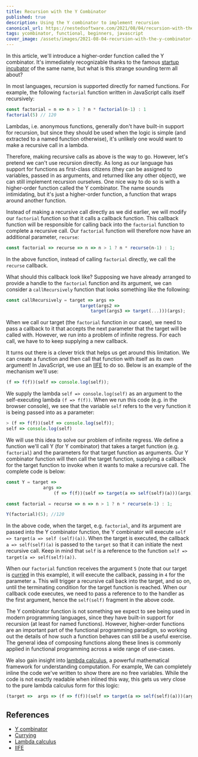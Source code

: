 ```yaml
---
title: Recursion with the Y Combinator
published: true
description: Using the Y combinator to implement recursion
canonical_url: https://nestedsoftware.com/2021/08/04/recursion-with-the-y-combinator-ai4.780603.html
tags: ycombinator, functional, beginners, javascript
cover_image: /assets/images/2021-08-04-recursion-with-the-y-combinator-ai4.780603/ghbkv1ofsoa8v8riqzfr.jpg
---
```

In this article, we'll introduce a higher-order function called the Y combinator. It's immediately recognizable thanks to the famous [startup incubator](https://www.ycombinator.com/) of the same name, but what is this strange sounding term all about? 

In most languages, recursion is supported directly for named functions. For example, the following `factorial` function written in JavaScript calls itself recursively: 

```javascript
const factorial = n => n > 1 ? n * factorial(n-1) : 1
factorial(5) // 120
```
Lambdas, i.e. anonymous functions, generally don't have built-in support for recursion, but since they should be used when the logic is simple (and extracted to a named function otherwise), it's unlikely one would want to make a recursive call in a lambda. 

Therefore, making recursive calls as above is the way to go. However, let's pretend we can't use recursion directly. As long as our language has support for functions as first-class citizens (they can be assigned to variables, passed in as arguments, and returned like any other object), we can still implement recursion ourselves. One nice way to do so is with a higher-order function called the Y combinator. The name sounds intimidating, but it's just a higher-order function, a function that wraps around another function.

Instead of making a recursive call directly as we did earlier, we will modify our `factorial` function so that it calls a callback function. This callback function will be responsible for calling back into the `factorial` function to complete a recursive call. Our `factorial` function will therefore now have an additional parameter, `recurse`:

```javascript
const factorial => recurse => n => n > 1 ? n * recurse(n-1) : 1;
```

In the above function, instead of calling `factorial` directly, we call the `recurse` callback.

What should this callback look like? Supposing we have already arranged to provide a handle to the `factorial` function and its argument, we can consider a `callRecursively` function that looks something like the following:

```javascript
const callRecursively = target => args => 
                            target(args2 => 
                                target(args3 => target(...)))(args);
```
When we call our target (the `factorial` function in our case), we need to pass a callback to it that accepts the next parameter that the target will be called with. However, we run into a problem of infinite regress. For each call, we have to to keep supplying a new callback. 

It turns out there is a clever trick that helps us get around this limitation. We can create a function and then call that function with itself as its own argument! In JavaScript, we use an [IIFE](https://developer.mozilla.org/en-US/docs/Glossary/IIFE) to do so. Below is an example of the mechanism we'll use:

```javascript
(f => f(f))(self => console.log(self));
```
We supply the lambda `self => console.log(self)` as an argument to the self-executing lambda `(f => f(f))`. When we run this code (e.g. in the browser console), we see that the variable `self` refers to the very function it is being passed into as a parameter:

```javascript
> (f => f(f))(self => console.log(self));
self => console.log(self)
```
We will use this idea to solve our problem of infinite regress. We define a function we'll call Y (for Y combinator) that takes a target function (e.g. `factorial`) and the parameters for that target function as arguments. Our Y combinator function will then call the target function, supplying a callback for the target function to invoke when it wants to make a recursive call. The complete code is below:

```javascript
const Y = target => 
              args => 
                  (f => f(f))(self => target(a => self(self)(a)))(args);

const factorial = recurse => n => n > 1 ? n * recurse(n-1) : 1;

Y(factorial)(5); //120
```

In the above code, when the target, e.g. `factorial`, and its argument are passed into the Y combinator function, the Y combinator will execute `self => target(a => self (self)(a))`. When the target is executed, the callback `a => self(self)(a)` is passed to the `target` so that it can initiate the next recursive call. Keep in mind that `self` is a reference to the function `self => target(a => self(self)(a))`. 

When our `factorial` function receives the argument `5` (note that our target is [curried](https://en.wikipedia.org/wiki/Currying) in this example), it will execute the callback, passing in `4` for the parameter `a`. This will trigger a recursive call back into the target, and so on, until the terminating condition for the target function is reached. When our callback code executes, we need to pass a reference to to the handler as the first argument, hence the `self(self)` fragment in the above code. 

The Y combinator function is not something we expect to see being used in modern programming languages, since they have built-in support for recursion (at least for named functions). However, higher-order functions are an important part of the functional programming paradigm, so working out the details of how such a function behaves can still be a useful exercise. The general idea of composing functions along these lines is commonly applied in functional programming across a wide range of use-cases. 

We also gain insight into [lambda calculus](https://en.wikipedia.org/wiki/Lambda_calculus), a powerful mathematical framework for understanding computation. For example, We can completely inline the code we've written to show there are no free variables. While the code is not exactly readable when inlined this way, this gets us very close to the pure lambda calculus form for this logic:

```javascript
(target =>  args => (f => f(f))(self => target(a => self(self)(a)))(args))(recurse => n => n > 1 ? n * recurse(n-1) : 1)(5); //120
```
## References
* [Y combinator](https://en.wikipedia.org/wiki/Fixed-point_combinator#Y_combinator)
* [Currying](https://en.wikipedia.org/wiki/Currying)
* [Lambda calculus](https://en.wikipedia.org/wiki/Lambda_calculus)
* [IIFE](https://developer.mozilla.org/en-US/docs/Glossary/IIFE)